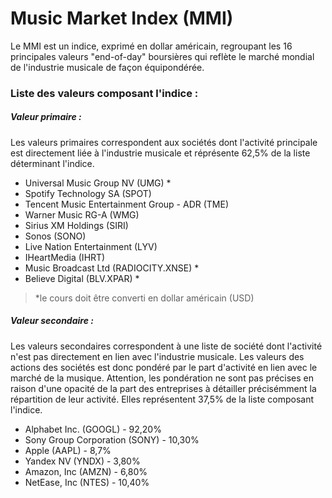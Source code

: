 # Music Market Index (MMI)

Le MMI est un indice, exprimé en dollar américain, regroupant les 16 principales valeurs "end-of-day" boursières qui reflète le marché mondial de l'industrie musicale de façon équipondérée.

### Liste des valeurs composant l'indice :

##### Valeur primaire :

Les valeurs primaires correspondent aux sociétés dont l'activité principale est directement liée à l'industrie musicale et réprésente 62,5% de la liste déterminant l'indice.

- Universal Music Group NV (UMG) \*
- Spotify Technology SA (SPOT)
- Tencent Music Entertainment Group - ADR (TME)
- Warner Music RG-A (WMG)
- Sirius XM Holdings (SIRI)
- Sonos (SONO)
- Live Nation Entertainment (LYV)
- IHeartMedia (IHRT)
- Music Broadcast Ltd (RADIOCITY.XNSE) \*
- Believe Digital (BLV.XPAR) \*

> \*le cours doit être converti en dollar américain (USD)

##### Valeur secondaire :

Les valeurs secondaires correspondent à une liste de société dont l'activité n'est pas directement en lien avec l'industrie musicale. Les valeurs des actions des sociétés est donc pondéré par le part d'activité en lien avec le marché de la musique. Attention, les pondération ne sont pas précises en raison d'une opacité de la part des entreprises à détailler précisémment la répartition de leur activité. Elles représentent 37,5% de la liste composant l'indice.

- Alphabet Inc. (GOOGL) - 92,20%
- Sony Group Corporation (SONY) - 10,30%
- Apple (AAPL) - 8,7%
- Yandex NV (YNDX) - 3,80%
- Amazon, Inc (AMZN) - 6,80%
- NetEase, Inc (NTES) - 10,40%
